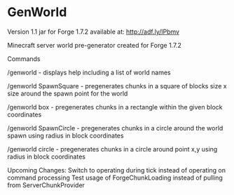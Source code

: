GenWorld
========

Version 1.1 jar for Forge 1.7.2 available at: http://adf.ly/lPbmv

Minecraft server world pre-generator created for Forge 1.7.2

Commands

/genworld    - displays help including a list of world names

/genworld SpawnSquare <world> <size>  - pregenerates chunks in a square of blocks size x size around the spawn point for the world

/genworld box <min x> <min y> <max x> <max y> - pregenerates chunks in a rectangle within the given block coordinates


/genworld SpawnCircle <radius> - pregenerates chunks in a circle around the world spawn using radius in block coordinates

/genworld circle <x> <y> <radius> - pregenerates chunks in a circle around point x,y using radius in block coordinates


Upcoming Changes:
Switch to operating during tick instead of operating on command processing
Test usage of ForgeChunkLoading instead of pulling from ServerChunkProvider
